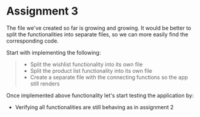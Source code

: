 # Assignment 3

The file we've created so far is growing and growing. It would be better to split the functionalities into separate files,
so we can more easily find the corresponding code.

Start with implementing the following:
> - Split the wishlist functionality into its own file
> - Split the product list functionality into its own file
> - Create a separate file with the connecting functions so the app still renders

Once implemented above functionality let's start testing the application by:
- Verifying all functionalities are still behaving as in assignment 2
